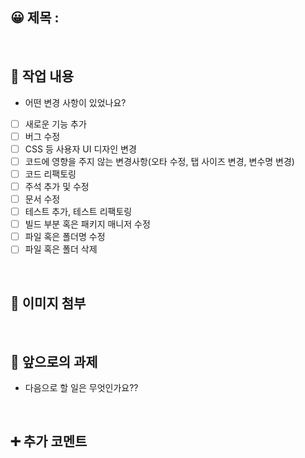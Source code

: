 ## 😀 제목 :

<br/>

## 🔎 작업 내용

- 어떤 변경 사항이 있었나요?

- [ ] 새로운 기능 추가
- [ ] 버그 수정
- [ ] CSS 등 사용자 UI 디자인 변경
- [ ] 코드에 영향을 주지 않는 변경사항(오타 수정, 탭 사이즈 변경, 변수명 변경)
- [ ] 코드 리팩토링
- [ ] 주석 추가 및 수정
- [ ] 문서 수정
- [ ] 테스트 추가, 테스트 리팩토링
- [ ] 빌드 부분 혹은 패키지 매니저 수정
- [ ] 파일 혹은 폴더명 수정
- [ ] 파일 혹은 폴더 삭제

<br/>

## 🎨 이미지 첨부

<br/>

## 🔧 앞으로의 과제

- 다음으로 할 일은 무엇인가요??

  <br/>

## ➕ 추가 코멘트

<br/>
